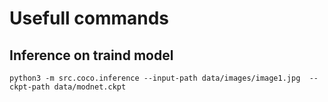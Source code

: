 # Usefull commands

## Inference on traind model

```
python3 -m src.coco.inference --input-path data/images/image1.jpg  --ckpt-path data/modnet.ckpt 
```
